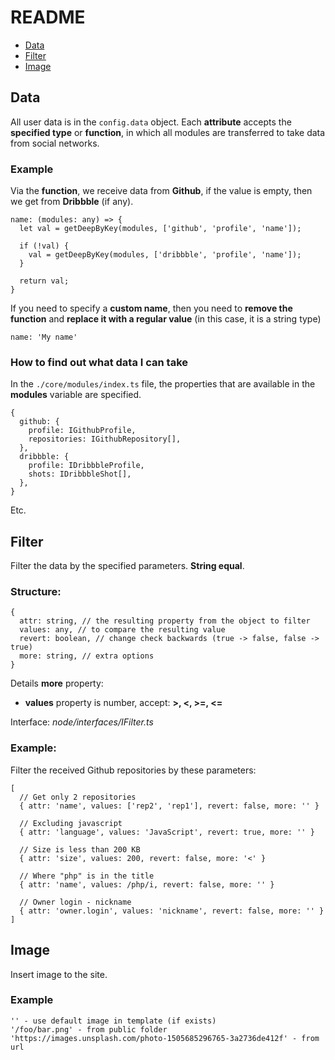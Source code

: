 # README

- [Data](#data)
- [Filter](#filter)
- [Image](#image)

## Data

All user data is in the `config.data` object. Each **attribute** accepts the **specified type** or **function**, in which all modules are transferred to take data from social networks.

### Example

Via the **function**, we receive data from **Github**, if the value is empty, then we get from **Dribbble** (if any).

```
name: (modules: any) => {
  let val = getDeepByKey(modules, ['github', 'profile', 'name']);

  if (!val) {
    val = getDeepByKey(modules, ['dribbble', 'profile', 'name']);
  }

  return val;
}
```

If you need to specify a **custom name**, then you need to **remove the function** and **replace it with a regular value** (in this case, it is a string type)

```
name: 'My name'
```

### How to find out what data I can take

In the `./core/modules/index.ts` file, the properties that are available in the **modules** variable are specified.

```
{
  github: {
    profile: IGithubProfile,
    repositories: IGithubRepository[],
  },
  dribbble: {
    profile: IDribbbleProfile,
    shots: IDribbbleShot[],
  },
}
```

Etc.

## Filter

Filter the data by the specified parameters. **String equal**.

### Structure:

```
{
  attr: string, // the resulting property from the object to filter
  values: any, // to compare the resulting value
  revert: boolean, // change check backwards (true -> false, false -> true)
  more: string, // extra options
}
```

Details **more** property:

- **values** property is number, accept: **>, <, >=, <=**

Interface: *node/interfaces/IFilter.ts*

### Example:

Filter the received Github repositories by these parameters:

```
[
  // Get only 2 repositories
  { attr: 'name', values: ['rep2', 'rep1'], revert: false, more: '' }

  // Excluding javascript
  { attr: 'language', values: 'JavaScript', revert: true, more: '' }

  // Size is less than 200 KB
  { attr: 'size', values: 200, revert: false, more: '<' }

  // Where "php" is in the title
  { attr: 'name', values: /php/i, revert: false, more: '' }

  // Owner login - nickname
  { attr: 'owner.login', values: 'nickname', revert: false, more: '' }
]
```

## Image

Insert image to the site.

### Example

```
'' - use default image in template (if exists)
'/foo/bar.png' - from public folder
'https://images.unsplash.com/photo-1505685296765-3a2736de412f' - from url
```
